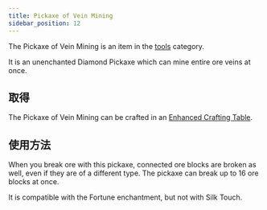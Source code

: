 ```yaml
---
title: Pickaxe of Vein Mining
sidebar_position: 12
---
```


The Pickaxe of Vein Mining is an item in the [tools](Tools) category.

It is an unenchanted Diamond Pickaxe which can mine entire ore veins at once.

## 取得

The Pickaxe of Vein Mining can be crafted in an [Enhanced Crafting Table](Enhanced-Crafting-Table).

## 使用方法

When you break ore with this pickaxe, connected ore blocks are broken as well, even if they are of a different type. The pickaxe can break up to 16 ore blocks at once.

It is compatible with the Fortune enchantment, but not with Silk Touch.
